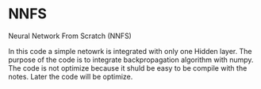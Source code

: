 # NNFS
Neural Network From Scratch (NNFS)

In this code a simple netowrk is integrated with only one Hidden layer. The purpose of the code is to integrate backpropagation algorithm with numpy. The code is not optimize because it shuld be easy to be compile with the notes. Later the code will be optimize.
